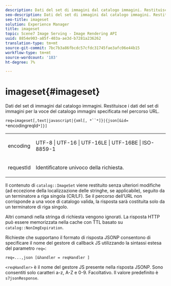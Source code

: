 ```yaml
---
description: Dati del set di immagini dal catalogo immagini. Restituisce i dati del set di immagini per la voce del catalogo immagini specificata nel percorso URL.
seo-description: Dati del set di immagini dal catalogo immagini. Restituisce i dati del set di immagini per la voce del catalogo immagini specificata nel percorso URL.
seo-title: imageset
solution: Experience Manager
title: imageset
topic: Scene7 Image Serving - Image Rendering API
uuid: 8854e903-a85f-403a-ae3d-b7281a236262
translation-type: tm+mt
source-git-commit: 7bc7b3a86fbcdc57cfdc31745fae3afc06e44b15
workflow-type: tm+mt
source-wordcount: '183'
ht-degree: 7%

---
```



# imageset{#imageset}

Dati del set di immagini dal catalogo immagini. Restituisce i dati del set di immagini per la voce del catalogo immagini specificata nel percorso URL.

`req=imageset[,text|javascript|{xml[, *``*]}|{json[&id= *`encodingreqId`*]}]`

<table id="simpletable_86FF9E59B11D4C408F0D932D46CC2F8E"> 
 <tr class="strow"> 
  <td class="stentry"> <p><span class="codeph"><span class="varname"> encoding</span></span> </p> </td> 
  <td class="stentry"> <p><span class="codeph"> UTF-8 | UTF-16 | UTF-16LE | UTF-16BE | ISO-8859-1</span> </p></td> 
 </tr> 
 <tr class="strow"> 
  <td class="stentry"> <p><span class="codeph"><span class="varname"> requestId</span></span> </p></td> 
  <td class="stentry"> <p>Identificatore univoco della richiesta. </p></td> 
 </tr> 
</table>

Il contenuto di `catalog::ImageSet` viene restituito senza ulteriori modifiche (ad eccezione della localizzazione delle stringhe, se applicabile), seguito da un terminatore a riga singola (CR/LF). Se il percorso dell’URL non corrisponde a una voce di catalogo valida, la risposta sarà costituita solo da un terminatore di riga singolo.

Altri comandi nella stringa di richiesta vengono ignorati. La risposta HTTP può essere memorizzata nella cache con TTL basato su `catalog::NonImgExpiration`.

Richieste che supportano il formato di risposta JSONP consentono di specificare il nome del gestore di callback JS utilizzando la sintassi estesa del parametro `req=`:

`req=...,json [&handler = reqHandler ]`

`<reqHandler>` è il nome del gestore JS presente nella risposta JSONP. Sono consentiti solo caratteri a-z, A-Z e 0-9. Facoltativo. Il valore predefinito è `s7jsonResponse`.
